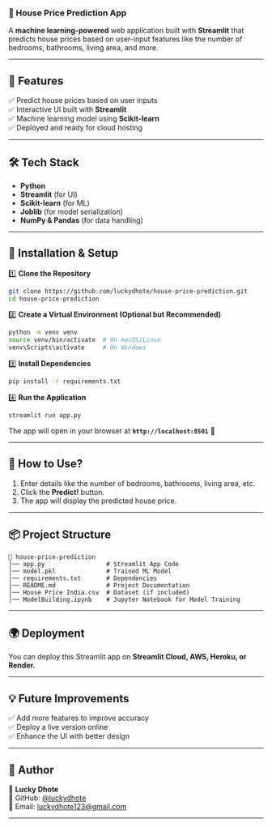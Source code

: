 ### **📌 House Price Prediction App**  

A **machine learning-powered** web application built with **Streamlit** that predicts house prices based on user-input features like the number of bedrooms, bathrooms, living area, and more.  

---

## **📜 Features**  
✅ Predict house prices based on user inputs  
✅ Interactive UI built with **Streamlit**  
✅ Machine learning model using **Scikit-learn**  
✅ Deployed and ready for cloud hosting  

---

## **🛠️ Tech Stack**  
- **Python**  
- **Streamlit** (for UI)  
- **Scikit-learn** (for ML)  
- **Joblib** (for model serialization)  
- **NumPy & Pandas** (for data handling)  

---

## **🚀 Installation & Setup**  
1️⃣ **Clone the Repository**  
```bash
git clone https://github.com/luckydhote/house-price-prediction.git
cd house-price-prediction
```

2️⃣ **Create a Virtual Environment (Optional but Recommended)**  
```bash
python -m venv venv
source venv/bin/activate  # On macOS/Linux
venv\Scripts\activate     # On Windows
```

3️⃣ **Install Dependencies**  
```bash
pip install -r requirements.txt
```

4️⃣ **Run the Application**  
```bash
streamlit run app.py
```
The app will open in your browser at **`http://localhost:8501`** 🎉  

---

## **📝 How to Use?**  
1. Enter details like the number of bedrooms, bathrooms, living area, etc.  
2. Click the **Predict!** button.  
3. The app will display the predicted house price.  

---

## **📦 Project Structure**  
```
📂 house-price-prediction
│── app.py                 # Streamlit App Code
│── model.pkl              # Trained ML Model
│── requirements.txt       # Dependencies
│── README.md              # Project Documentation
│── House Price India.csv  # Dataset (if included)
│── ModelBuilding.ipynb    # Jupyter Notebook for Model Training
```

---

## **🌍 Deployment**  
You can deploy this Streamlit app on **Streamlit Cloud, AWS, Heroku, or Render.**  

---

## **💡 Future Improvements**  
✅ Add more features to improve accuracy  
✅ Deploy a live version online  
✅ Enhance the UI with better design  

---

## **📌 Author**  
👤 **Lucky Dhote**  
🔗 GitHub: [@luckydhote](https://github.com/luckydhote)  
📧 Email: luckydhote123@gmail.com  

---
